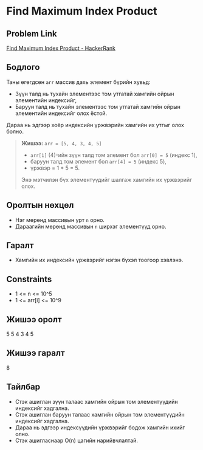 # Find Maximum Index Product

## Problem Link
[Find Maximum Index Product - HackerRank](https://www.hackerrank.com/challenges/find-maximum-index-product/problem)

## Бодлого
Таны өгөгдсөн `arr` массив дахь элемент бүрийн хувьд:
- Зүүн талд нь тухайн элементээс том утгатай хамгийн ойрын элементийн индексийг,
- Баруун талд нь тухайн элементээс том утгатай хамгийн ойрын элементийн индексийг олох ёстой.

Дараа нь эдгээр хоёр индексийн үржвэрийн хамгийн их утгыг олох болно.

> **Жишээ:**
> `arr = [5, 4, 3, 4, 5]`
>
> - `arr[1]` (4)-ийн зүүн талд том элемент бол `arr[0] = 5` (индекс 1),
> - баруун талд том элемент бол `arr[4] = 5` (индекс 5),
> - үржвэр = 1 * 5 = 5.
>
> Энэ мэтчилэн бүх элементүүдийг шалгаж хамгийн их үржвэрийг олох.

## Оролтын нөхцөл
- Нэг мөрөнд массивын урт `n` орно.
- Дараагийн мөрөнд массивын `n` ширхэг элементүүд орно.

## Гаралт  
- Хамгийн их индексийн үржвэрийг нэгэн бүхэл тоогоор хэвлэнэ.

## Constraints
- 1 <= n <= 10^5
- 1 <= arr[i] <= 10^9

## Жишээ оролт

5
5 4 3 4 5

## Жишээ гаралт

8

## Тайлбар
- Стэк ашиглан зүүн талаас хамгийн ойрын том элементүүдийн индексийг хадгална.
- Стэк ашиглан баруун талаас хамгийн ойрын том элементүүдийн индексийг хадгална.
- Дараа нь эдгээр индексүүдийн үржвэрийг бодож хамгийн ихийг олно.
- Стэк ашигласнаар O(n) цагийн нарийвчлалтай.
